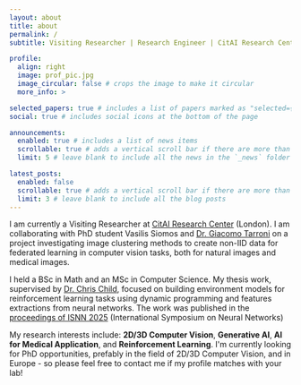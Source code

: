 ```yaml
---
layout: about
title: about
permalink: /
subtitle: Visiting Researcher | Research Engineer | CitAI Research Center | London, UK

profile:
  align: right
  image: prof_pic.jpg
  image_circular: false # crops the image to make it circular
  more_info: >

selected_papers: true # includes a list of papers marked as "selected={true}"
social: true # includes social icons at the bottom of the page

announcements:
  enabled: true # includes a list of news items
  scrollable: true # adds a vertical scroll bar if there are more than 3 news items
  limit: 5 # leave blank to include all the news in the `_news` folder

latest_posts:
  enabled: false
  scrollable: true # adds a vertical scroll bar if there are more than 3 new posts items
  limit: 3 # leave blank to include all the blog posts
---
```


I am currently a Visiting Researcher at [CitAI Research Center](https://cit-ai.net/) (London). I am collaborating with PhD student Vasilis Siomos and [Dr. Giacomo Tarroni](https://www.citystgeorges.ac.uk/about/people/academics/giacomo-tarroni) on a project investigating image clustering methods to create non-IID data for federated learning in computer vision tasks, both for natural images and medical images. 

I held a BSc in Math and an MSc in Computer Science. My thesis work, supervised by [Dr. Chris Child](https://www.citystgeorges.ac.uk/about/people/academics/chris-child), focused on building environment models for reinforcement learning tasks using dynamic programming and features extractions from neural networks. The work was published in the [proceedings of ISNN 2025](https://link.springer.com/chapter/10.1007/978-981-95-1233-1_3) (International Symposium on Neural Networks)

My research interests include: **2D/3D Computer Vision**, **Generative AI**, **AI for Medical Application**, and **Reinforcement Learning**. I'm currently looking for PhD opportunities, prefably in the field of 2D/3D Computer Vision, and in Europe - so please feel free to contact me if my profile matches with your lab! 

